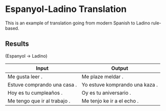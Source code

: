 # Espanyol-Ladino Translation

This is an example of translation going from modern Spanish to Ladino rule-based.

## Results

(Espanyol -> Ladino)

Input | Output
 --- | ---
Me gusta leer . | Me plaze meldar .
Estuve comprando una casa . | Yo estuve komprando una kaza . 
Hoy es tu cumpleaños . | Oy es tu aniversario .
Me tengo que ir al trabajo . | Me tenjo ke ir a el echo .
